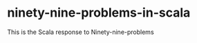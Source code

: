 ninety-nine-problems-in-scala
=============================

This is the Scala response to Ninety-nine-problems
